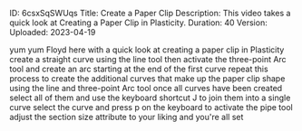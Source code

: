 ID: 6csxSqSWUqs
Title: Create a Paper Clip
Description: This video takes a quick look at Creating a Paper Clip in Plasticity.
Duration: 40
Version: 
Uploaded: 2023-04-19

yum yum
Floyd here with a quick look at creating
a paper clip in Plasticity create a
straight curve using the line tool then
activate the three-point Arc tool and
create an arc starting at the end of the
first curve repeat this process to
create the additional curves that make
up the paper clip shape using the line
and three-point Arc tool once all curves
have been created
select all of them and use the keyboard
shortcut J to join them into a single
curve select the curve and press p on
the keyboard to activate the pipe tool
adjust the section size attribute to
your liking and you're all set
